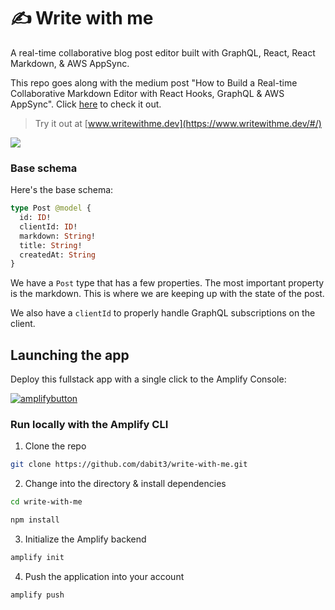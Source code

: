 # ✍️ Write with me

A real-time collaborative blog post editor built with GraphQL, React, React Markdown, & AWS AppSync.

This repo goes along with the medium post "How to Build a Real-time Collaborative Markdown Editor with React Hooks, GraphQL & AWS AppSync". Click [here](https://medium.com/open-graphql/how-to-build-a-real-time-collaborative-markdown-editor-with-react-hooks-graphql-aws-appsync-dc0c121683f4) to check it out.

> Try it out at [www.writewithme.dev](https://www.writewithme.dev/#/)

![](writewithme.gif)

### Base schema

Here's the base schema:

```graphql
type Post @model {
  id: ID!
  clientId: ID!
  markdown: String!
  title: String!
  createdAt: String
}
```

We have a `Post` type that has a few properties. The most important property is the markdown. This is where we are keeping up with the state of the post.

We also have a `clientId` to properly handle GraphQL subscriptions on the client.

## Launching the app

Deploy this fullstack app with a single click to the Amplify Console:

[![amplifybutton](https://oneclick.amplifyapp.com/button.svg)](https://console.aws.amazon.com/amplify/home#/deploy?repo=https://github.com/dabit3/write-with-me)

### Run locally with the Amplify CLI

1. Clone the repo

```sh
git clone https://github.com/dabit3/write-with-me.git
```

2. Change into the directory & install dependencies

```sh
cd write-with-me

npm install
```

3. Initialize the Amplify backend

```sh
amplify init
```

4. Push the application into your account

```sh
amplify push
```

